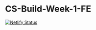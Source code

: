 # CS-Build-Week-1-FE

[![Netlify Status](https://api.netlify.com/api/v1/badges/e3cb0eea-e5da-40b0-9dca-1498f3916e01/deploy-status)](https://app.netlify.com/sites/musing-ride-14a8a3/deploys)
